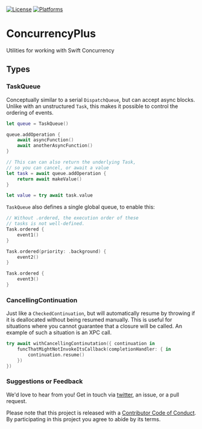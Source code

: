 [![License][license badge]][license]
[![Platforms][platforms badge]][platforms]

# ConcurrencyPlus
Utilities for working with Swift Concurrency

## Types

### TaskQueue

Conceptually similar to a serial `DispatchQueue`, but can accept async blocks. Unlike with an unstructured `Task`, this makes it possible to control the ordering of events.

```swift
let queue = TaskQueue()

queue.addOperation {
    await asyncFunction()
    await anotherAsyncFunction()
}

// This can can also return the underlying Task,
// so you can cancel, or await a value
let task = await queue.addOperation {
    return await makeValue()
}

let value = try await task.value
```

`TaskQueue` also defines a single global queue, to enable this:

```swift
// Without .ordered, the execution order of these
// tasks is not well-defined.
Task.ordered {
    event1()
}

Task.ordered(priority: .background) {
    event2()
}

Task.ordered {
    event3()
}
```

### CancellingContinuation

Just like a `CheckedContinuation`, but will automatically resume by throwing if it is deallocated without being resumed manually. This is useful for situations where you cannot guarantee that a closure will be called. An example of such a situation is an XPC call.

```swift
try await withCancellingContinutation({ continuation in
    funcThatMightNotInvokeItsCallback(completionHandler: { in
        continuation.resume()
    })
})
```

### Suggestions or Feedback

We'd love to hear from you! Get in touch via [twitter](https://twitter.com/chimehq), an issue, or a pull request.

Please note that this project is released with a [Contributor Code of Conduct](CODE_OF_CONDUCT.md). By participating in this project you agree to abide by its terms.

[license]: https://opensource.org/licenses/BSD-3-Clause
[license badge]: https://img.shields.io/github/license/ChimeHQ/ConcurrencyPlus
[platforms]: https://swiftpackageindex.com/ChimeHQ/ConcurrencyPlus
[platforms badge]: https://img.shields.io/endpoint?url=https%3A%2F%2Fswiftpackageindex.com%2Fapi%2Fpackages%2FChimeHQ%2FConcurrencyPlus%2Fbadge%3Ftype%3Dplatforms
